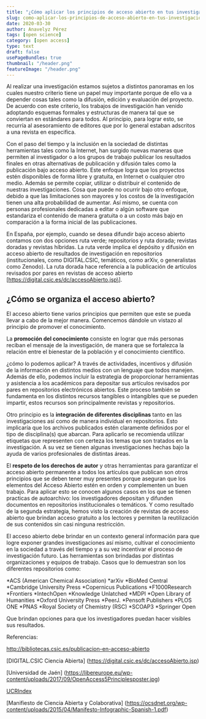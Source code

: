 ```yaml
---
title: "¿Cómo aplicar los principios de acceso abierto en tus investigaciones?"
slug: como-aplicar-los-principios-de-acceso-abierto-en-tus-investigaciones
date: 2020-03-30
author: Anavelyz Pérez
tags: [open science]
category: [open access]
type: text
draft: false
usePageBundles: true
thumbnail: "/header.png"
featureImage: "/header.png"
---
```



<!-- # ¿Cómo aplicar los principios de acceso abierto en tus investigaciones? -->
<!-- **Por Anavelyz Pérez** -->



Al realizar una investigación estamos sujetos a distintos panoramas en los
cuales nuestro criterio tiene un papel muy importante porque de ello va a
depender cosas tales como la difusión, edición y evaluación del proyecto. De
acuerdo con este criterio, los trabajos de investigación
han venido adoptando esquemas formales y estructuras de manera tal que se conviertan en
estándares para todos. Al principio, para lograr esto, se recurría al asesoramiento de
editores que por lo general estaban adscritos a una revista en especifica.

<!-- TEASER_END -->

Con el paso del tiempo y la inclusión en la sociedad de distintas herramientas
tales como la Internet, han surgido nuevas maneras que permiten al investigador o a
los grupos de trabajo publicar los resultados finales en otras alternativas de publicación y difusión tales como la publicación bajo acceso abierto. Este enfoque logra que
los proyectos estén disponibles de forma libre y gratuita, en Internet o
cualquier otro medio. Además se permite copiar, utilizar o distribuir el
contenido de nuestras investigaciones. Cosa que puede no ocurrir bajo otro
enfoque, debido a que las limitaciones son mayores y los costos de la
investigación tienen una alta probabilidad de aumentar. Así mismo, se cuenta con
personas profesionales dedicadas a editar o algún software que estandariza el
contenido de manera gratuita o a un costo más bajo en comparación a la forma
inicial de las publicaciones.

En España, por ejemplo, cuando se desea difundir bajo acceso abierto contamos con dos opciones ruta
verde; repositorios y ruta dorada; revistas doradas y revistas híbridas. La ruta
verde implica el depósito y difusión en acceso abierto de resultados de
investigación en repositorios (institucionales, como DIGITAL.CSIC, temáticos,
como arXiv, o generalistas como Zenodo). La ruta dorada hace referencia a la
publicación de artículos revisados por pares en revistas de acceso abierto
\[https://digital.csic.es/dc/accesoAbierto.jsp\].

## ¿Cómo se organiza el acceso abierto?

El acceso abierto tiene varios principios que permiten que este se pueda llevar
a cabo de la mejor manera. Comencemos dándole un vistazo al principio de promover el
conocimiento.

La **promoción del conocimiento** consiste en lograr que más personas reciban
el mensaje de la investigación, de manera que se fortalezca la relación entre el
bienestar de la población y el conocimiento científico.

¿cómo lo podemos aplicar? A través de actividades, incentivos y difusión de la
información en distintos medios con un lenguaje que todos manejen. Además de
ello, podemos incluir la estrategia de proporcionar herramientas y asistencia a
los académicos para depositar sus artículos revisados por pares en repositorios
electrónicos abiertos. Este proceso también se fundamenta en los distintos
recursos tangibles o intangibles que se pueden impartir, estos recursos son
principalmente revistas y repositorios.

Otro principio es la **integración de diferentes disciplinas** tanto en las
investigaciones así como de manera individual en repositorios. Esto implicaría
que los archivos publicados estén claramente definidos por el tipo de
disciplina(s) que abarcan. Para aplicarlo se recomienda utilizar etiquetas que
representen con certeza los temas que son tratados en la investigación. A su vez
se tienen algunas investigaciones hechas bajo la ayuda de varios profesionales
de distintas áreas.

El **respeto de los derechos de autor** y otras herramientas para garantizar el
acceso abierto permanente a todos los artículos que publican son otros
principios que se deben tener muy presentes porque aseguran que los elementos
del Acceso Abierto estén en orden y complementen un buen trabajo. Para aplicar
esto se conocen algunos casos en los que se tienen practicas de autoarchivo: los
investigadores depositan y difunden documentos en repositorios institucionales o
temáticos. Y como resultado de la segunda estrategia, hemos visto la creación de
revistas de acceso abierto que brindan acceso gratuito a los lectores y permiten
la reutilización de sus contenidos sin casi ninguna restricción.

El acceso abierto debe brindar en un contexto general información para que logre
exponer grandes investigaciones así mismo, cultivar el conocimiento en la
sociedad a través del tiempo y a su vez incentivar el proceso de investigación
futuro. Las herramientas son brindadas por distintas organizaciones y equipos de
trabajo. Casos que lo demuestran son los diferentes repositorios como:

\*ACS (American Chemical Association)
\*arXiv
\*BioMed Central
\*Cambridge University Press
\*Copernicus Publications
\*F1000Research
\*Frontiers
\*IntechOpen
\*Knowledge Unlatched
\*MDPI
\*Open Library of Humanities
\*Oxford University Press
\*PeerJ.
\*Pensoft Publishers
\*PLOS ONE
\*PNAS
\*Royal Society of Chemistry (RSC)
\*SCOAP3
\*Springer Open

Que brindan opciones para que los investigadores puedan hacer visibles sus
resultados.

Referencias:

http://bibliotecas.csic.es/publicacion-en-acceso-abierto

\[DIGITAL.CSIC Ciencia Abierta\] (https://digital.csic.es/dc/accesoAbierto.jsp)

\[Universidad de Jaén\]
(https://libereurope.eu/wp-content/uploads/2017/09/OpenAccess5Principlesposter.jpg)

[UCRIndex](https://ucrindex.ucr.ac.cr/?page_id=896)

\[Manifiesto de Ciencia Abierta y Colaborativa\]
(https://ocsdnet.org/wp-content/uploads/2015/04/Manifesto-Infographic-Spanish-1.pdf)
